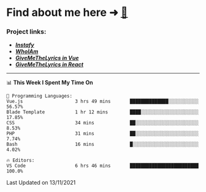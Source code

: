# Find about me here ➜ [🧑](https://pauabella.dev)

### Project links:
- ***[Instafy](https://instafy.me)***
- ***[WhoIAm](https://pauabella.dev)***
- ***[GiveMeTheLyrics in Vue](https://lyrics.pauabella.dev)***
- ***[GiveMeTheLyrics in React](https://pauabella.dev/GiveMeTheLyrics)***

---
<!--START_SECTION:waka-->
📊 **This Week I Spent My Time On** 

```text
💬 Programming Languages: 
Vue.js                   3 hrs 49 mins       ██████████████░░░░░░░░░░░   56.57% 
Blade Template           1 hr 12 mins        ████░░░░░░░░░░░░░░░░░░░░░   17.85% 
CSS                      34 mins             ██░░░░░░░░░░░░░░░░░░░░░░░   8.53% 
PHP                      31 mins             ██░░░░░░░░░░░░░░░░░░░░░░░   7.74% 
Bash                     16 mins             █░░░░░░░░░░░░░░░░░░░░░░░░   4.02%

🔥 Editors: 
VS Code                  6 hrs 46 mins       █████████████████████████   100.0%

```


 Last Updated on 13/11/2021
<!--END_SECTION:waka-->
